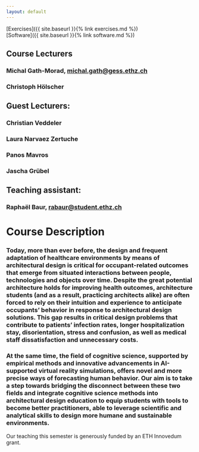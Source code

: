 ```yaml
---
layout: default
---
```


[Exercises]({{ site.baseurl }}{% link exercises.md %})\
[Software]({{ site.baseurl }}{% link software.md %})


## Course Lecturers
### Michal Gath-Morad, michal.gath@gess.ethz.ch
### Christoph Hölscher 
## Guest Lecturers:
### Christian Veddeler
### Laura Narvaez Zertuche
### Panos Mavros
### Jascha Grübel
## Teaching assistant: 
### Raphaël Baur, rabaur@student.ethz.ch


# Course Description 

### Today, more than ever before, the design and frequent adaptation of healthcare environments by means of architectural design is critical for occupant-related outcomes that emerge from situated interactions between people, technologies and objects over time. Despite the great potential architecture holds for improving health outcomes, architecture students (and as a result, practicing architects alike) are often forced to rely on their intuition and experience to anticipate occupants’ behavior in response to architectural design solutions. This gap results in critical design problems that contribute to patients’ infection rates, longer hospitalization stay, disorientation, stress and confusion, as well as medical staff dissatisfaction and unnecessary costs.
### At the same time, the field of cognitive science, supported by empirical methods and innovative advancements in AI-supported virtual reality simulations, offers novel and more precise ways of forecasting human behavior. Our aim is to take a step towards bridging the disconnect between these two fields and integrate cognitive science methods into architectural design education to equip students with tools to become better practitioners, able to leverage scientific and analytical skills to design more humane and sustainable environments.

Our teaching this semester is generously funded by an ETH Innovedum grant.



